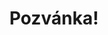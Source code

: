 ---
title: Pozvánka!
address: Milý Vítku
pronoun: tě
checkout: mrkni
rsvp: dej
rsvp2: dorazíš
rsvp3: chceš
---